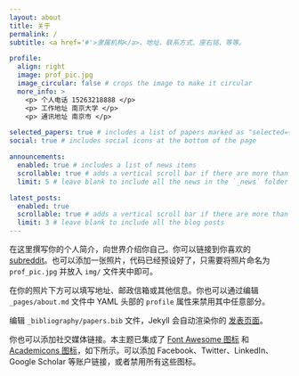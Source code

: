 ```yaml
---
layout: about
title: 关于
permalink: /
subtitle: <a href='#'>隶属机构</a>、地址、联系方式、座右铭、等等。

profile:
  align: right
  image: prof_pic.jpg
  image_circular: false # crops the image to make it circular
  more_info: >
    <p> 个人电话 15263218888 </p>
    <p> 工作地址 南京大学 </p>
    <p> 通讯地址 南京市 </p>

selected_papers: true # includes a list of papers marked as "selected={true}"
social: true # includes social icons at the bottom of the page

announcements:
  enabled: true # includes a list of news items
  scrollable: true # adds a vertical scroll bar if there are more than 3 news items
  limit: 5 # leave blank to include all the news in the `_news` folder

latest_posts:
  enabled: true
  scrollable: true # adds a vertical scroll bar if there are more than 3 new posts items
  limit: 3 # leave blank to include all the blog posts
---
```


在这里撰写你的个人简介，向世界介绍你自己。你可以链接到你喜欢的 [subreddit](http://reddit.com)。也可以添加一张照片，代码已经预设好了，只需要将照片命名为 `prof_pic.jpg` 并放入 `img/` 文件夹中即可。

在你的照片下方可以填写地址、邮政信箱或其他信息。你也可以通过编辑 `_pages/about.md` 文件中 YAML 头部的 `profile` 属性来禁用其中任意部分。

编辑 `_bibliography/papers.bib` 文件，Jekyll 会自动渲染你的 [发表页面](https://nviic.github.io/publications/)。

你也可以添加社交媒体链接。本主题已集成了 [Font Awesome 图标](https://fontawesome.com/) 和 [Academicons 图标](https://jpswalsh.github.io/academicons/)，如下所示。可以添加 Facebook、Twitter、LinkedIn、Google Scholar 等账户链接，或者禁用所有这些图标。




